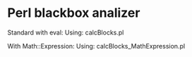 # Perl blackbox analizer

Standard with eval:
Using: calcBlocks.pl <BlackBox source file>

With Math::Expression:
Using: calcBlocks_MathExpression.pl <BlackBox source file>